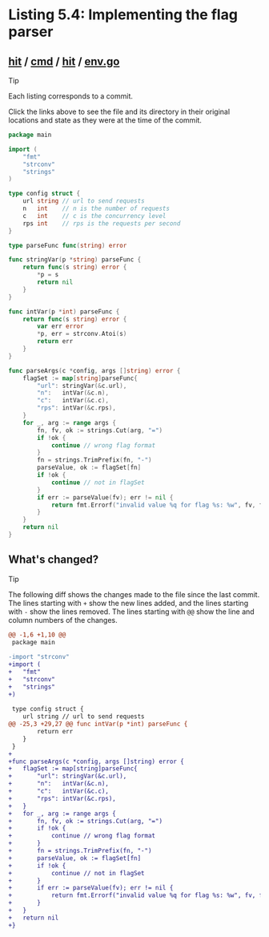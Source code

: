 # Listing 5.4: Implementing the flag parser

## [hit](https://github.com/inancgumus/gobyexample/blob/7f871d9038daeecc8c14aea478205a04439e98c6/hit) / [cmd](https://github.com/inancgumus/gobyexample/blob/7f871d9038daeecc8c14aea478205a04439e98c6/hit/cmd) / [hit](https://github.com/inancgumus/gobyexample/blob/7f871d9038daeecc8c14aea478205a04439e98c6/hit/cmd/hit) / [env.go](https://github.com/inancgumus/gobyexample/blob/7f871d9038daeecc8c14aea478205a04439e98c6/hit/cmd/hit/env.go)

> [!TIP]
> Each listing corresponds to a commit.
>
> Click the links above to see the file and its directory in their original locations and state as they were at the time of the commit.

```go
package main

import (
	"fmt"
	"strconv"
	"strings"
)

type config struct {
	url string // url to send requests
	n   int    // n is the number of requests
	c   int    // c is the concurrency level
	rps int    // rps is the requests per second
}

type parseFunc func(string) error

func stringVar(p *string) parseFunc {
	return func(s string) error {
		*p = s
		return nil
	}
}

func intVar(p *int) parseFunc {
	return func(s string) error {
		var err error
		*p, err = strconv.Atoi(s)
		return err
	}
}

func parseArgs(c *config, args []string) error {
	flagSet := map[string]parseFunc{
		"url": stringVar(&c.url),
		"n":   intVar(&c.n),
		"c":   intVar(&c.c),
		"rps": intVar(&c.rps),
	}
	for _, arg := range args {
		fn, fv, ok := strings.Cut(arg, "=")
		if !ok {
			continue // wrong flag format
		}
		fn = strings.TrimPrefix(fn, "-")
		parseValue, ok := flagSet[fn]
		if !ok {
			continue // not in flagSet
		}
		if err := parseValue(fv); err != nil {
			return fmt.Errorf("invalid value %q for flag %s: %w", fv, fn, err)
		}
	}
	return nil
}
```

## What's changed?

> [!TIP]
> The following diff shows the changes made to the file since the last commit.
> The lines starting with `+` show the new lines added, and the lines starting with `-` show the lines removed.
> The lines starting with `@@` show the line and column numbers of the changes.

```diff
@@ -1,6 +1,10 @@
 package main
 
-import "strconv"
+import (
+	"fmt"
+	"strconv"
+	"strings"
+)
 
 type config struct {
 	url string // url to send requests
@@ -25,3 +29,27 @@ func intVar(p *int) parseFunc {
 		return err
 	}
 }
+
+func parseArgs(c *config, args []string) error {
+	flagSet := map[string]parseFunc{
+		"url": stringVar(&c.url),
+		"n":   intVar(&c.n),
+		"c":   intVar(&c.c),
+		"rps": intVar(&c.rps),
+	}
+	for _, arg := range args {
+		fn, fv, ok := strings.Cut(arg, "=")
+		if !ok {
+			continue // wrong flag format
+		}
+		fn = strings.TrimPrefix(fn, "-")
+		parseValue, ok := flagSet[fn]
+		if !ok {
+			continue // not in flagSet
+		}
+		if err := parseValue(fv); err != nil {
+			return fmt.Errorf("invalid value %q for flag %s: %w", fv, fn, err)
+		}
+	}
+	return nil
+}
```

